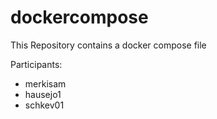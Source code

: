 # dockercompose
This Repository contains a docker compose file

Participants:
- merkisam
- hausejo1
- schkev01

